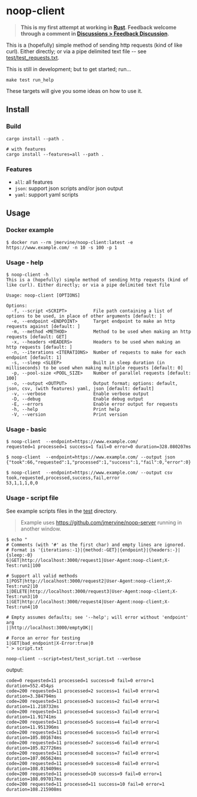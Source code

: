 # noop-client
> **This is my first attempt at working in [Rust](https://www.rust-lang.org/). Feedback
> welcome through a comment in [Discussions > Feedback Discussion](https://github.com/jmervine/noop-client/discussions/6).**

This is a (hopefully) simple method of sending http requests (kind of like curl). Either
directly; or via a pipe delimited text file -- see [test/test_requests.txt](test/test_requests.txt).

This is still in development; but to get started; run...

```
make test run_help
```

These targets will give you some ideas on how to use it.

## Install

### Build
```
cargo install --path .

# with features
cargo install --features=all --path .
```

### Features
- `all`: all features
- `json`: support json scripts and/or json output
- `yaml`: support yaml scripts

## Usage

### Docker example
```
$ docker run --rm jmervine/noop-client:latest -e https://www.example.com/ -n 10 -s 100 -p 1
```

### Usage - help
```
$ noop-client -h
This is a (hopefully) simple method of sending http requests (kind of like curl). Either directly; or via a pipe delimited text file

Usage: noop-client [OPTIONS]

Options:
  -f, --script <SCRIPT>          File path containing a list of options to be used, in place of other arguments [default: ]
  -e, --endpoint <ENDPOINT>      Target endpoint to make an http requests against [default: ]
  -m, --method <METHOD>          Method to be used when making an http requests [default: GET]
  -x, --headers <HEADERS>        Headers to be used when making an http requests [default: ]
  -n, --iterations <ITERATIONS>  Number of requests to make for each endpoint [default: 1]
  -s, --sleep <SLEEP>            Built in sleep duration (in milliseconds) to be used when making multiple requests [default: 0]
  -p, --pool-size <POOL_SIZE>    Number of parallel requests [default: 100]
  -o, --output <OUTPUT>          Output format; options: default, json, csv, (with features) yaml, json [default: default]
  -v, --verbose                  Enable verbose output
  -D, --debug                    Enable debug output
  -E, --errors                   Enable error output for requests
  -h, --help                     Print help
  -V, --version                  Print version
```

### Usage - basic
```
$ noop-client  --endpoint=https://www.example.com/
requested=1 processed=1 success=1 fail=0 error=0 duration=328.080207ms

$ noop-client  --endpoint=https://www.example.com/ --output json
{"took":66,"requested":1,"processed":1,"success":1,"fail":0,"error":0}

$ noop-client  --endpoint=https://www.example.com/ --output csv
took,requested,processed,success,fail,error
53,1,1,1,0,0
```

### Usage - script file
See example scripts files in the [test](test) directory.

> Example uses https://github.com/jmervine/noop-server running in another window.
```
$ echo "
# Comments (with '#' as the first char) and empty lines are ignored.
# Format is '{iterations:-1}|{method:-GET}|{endpoint}|{headers:-}|{sleep:-0}
6|GET|http://localhost:3000/request1|User-Agent:noop-client;X-Test:run1|100

# Support all valid methods
1|POST|http://localhost:3000/request2|User-Agent:noop-client;X-Test:run2|10
1|DELETE|http://localhost:3000/request3|User-Agent:noop-client;X-Test:run3|10
1|GET|http://localhost:3000/request4|User-Agent:noop-client;X-Test:run4|10

# Empty assumes defaults; see '--help'; will error without 'endpoint' arg
||http://localhost:3000/emptyOK||

# Force an error for testing
1|GET|bad_endpoint|X-Error:true|0
" > script.txt

noop-client --script=test/test_script.txt --verbose
```

output:
```
code=0 requested=11 processed=1 success=0 fail=0 error=1 duration=552.454µs
code=200 requested=11 processed=2 success=1 fail=0 error=1 duration=3.384794ms
code=200 requested=11 processed=3 success=2 fail=0 error=1 duration=11.218732ms
code=200 requested=11 processed=4 success=3 fail=0 error=1 duration=11.91741ms
code=200 requested=11 processed=5 success=4 fail=0 error=1 duration=11.951396ms
code=200 requested=11 processed=6 success=5 fail=0 error=1 duration=105.801674ms
code=200 requested=11 processed=7 success=6 fail=0 error=1 duration=105.827726ms
code=200 requested=11 processed=8 success=7 fail=0 error=1 duration=107.065624ms
code=200 requested=11 processed=9 success=8 fail=0 error=1 duration=108.019409ms
code=200 requested=11 processed=10 success=9 fail=0 error=1 duration=108.097017ms
code=200 requested=11 processed=11 success=10 fail=0 error=1 duration=108.215908ms
```